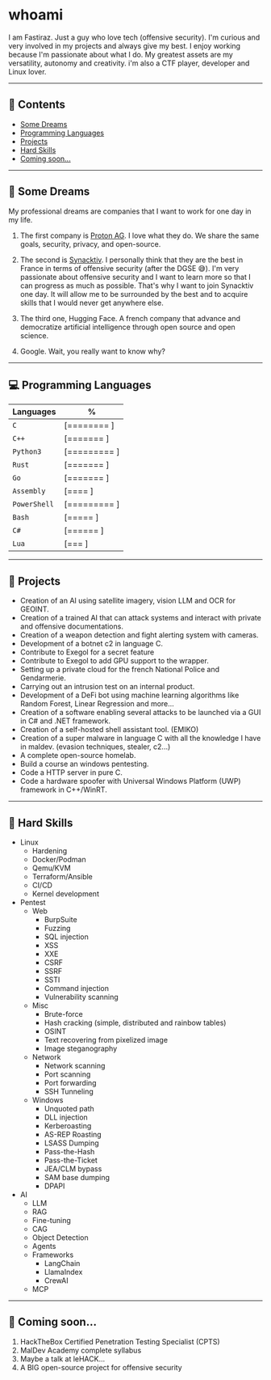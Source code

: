 # whoami

I am Fastiraz. Just a guy who love tech (offensive security). I'm curious and very involved in my projects and always give my best. I enjoy working because I'm passionate about what I do. My greatest assets are my versatility, autonomy and creativity. i'm also a CTF player, developer and Linux lover.

---

## 📝 Contents

- [Some Dreams](#-some-dreams)
- [Programming Languages](#-programming-languages)
- [Projects](#-projects)
- [Hard Skills](#-hard-skills)
- [Coming soon...](#-coming-soon)

---

## 💭 Some Dreams

My professional dreams are companies that I want to work for one day in my life.

1. The first company is [Proton AG](https://proton.me/). I love what they do. We share the same goals, security, privacy, and open-source.

2. The second is [Synacktiv](https://www.synacktiv.com). I personally think that they are the best in France in terms of offensive security (after the DGSE 😅). I'm very passionate about offensive security and I want to learn more so that I can progress as much as possible. That's why I want to join Synacktiv one day. It will allow me to be surrounded by the best and to acquire skills that I would never get anywhere else.

3. The third one, Hugging Face. A french company that advance and democratize artificial intelligence through open source and open science.

4. Google. Wait, you really want to know why?

---

## 💻 Programming Languages

| Languages | % |
| --- | --- |
| `C` | [========  ] |
| `C++` | [=======   ] |
| `Python3` | [========= ] |
| `Rust` | [=======   ] |
| `Go` | [=======   ] |
| `Assembly` | [====      ] |
| `PowerShell` | [========= ] |
| `Bash` | [=====     ] |
| `C#` | [======    ] |
| `Lua` | [===       ] |

---

## 👷 Projects


- Creation of an AI using satellite imagery, vision LLM and OCR for GEOINT.
- Creation of a trained AI that can attack systems and interact with private and offensive documentations.
- Creation of a weapon detection and fight alerting system with cameras.
- Development of a botnet c2 in language C.
- Contribute to Exegol for a secret feature
- Contribute to Exegol to add GPU support to the wrapper.
- Setting up a private cloud for the french National Police and Gendarmerie.
- Carrying out an intrusion test on an internal product.
- Development of a DeFi bot using machine learning algorithms like Random Forest, Linear Regression and more...
- Creation of a software enabling several attacks to be launched via a GUI in C# and .NET framework.
- Creation of a self-hosted shell assistant tool. (EMIKO)
- Creation of a super malware in language C with all the knowledge I have in maldev. (evasion techniques, stealer, c2...)
- A complete open-source homelab.
- Build a course an windows pentesting.
- Code a HTTP server in pure C.
- Code a hardware spoofer with Universal Windows Platform (UWP) framework in C++/WinRT.

---

## 🥷 Hard Skills

- Linux
  - Hardening
  - Docker/Podman
  - Qemu/KVM
  - Terraform/Ansible
  - CI/CD
  - Kernel development
- Pentest
  - Web
    - BurpSuite
    - Fuzzing
    - SQL injection
    - XSS
    - XXE
    - CSRF
    - SSRF
    - SSTI
    - Command injection
    - Vulnerability scanning
  - Misc
    - Brute-force
    - Hash cracking (simple, distributed and rainbow tables)
    - OSINT
    - Text recovering from pixelized image
    - Image steganography
  - Network
    - Network scanning
    - Port scanning
    - Port forwarding
    - SSH Tunneling
  - Windows
    - Unquoted path
    - DLL injection
    - Kerberoasting
    - AS-REP Roasting
    - LSASS Dumping
    - Pass-the-Hash
    - Pass-the-Ticket
    - JEA/CLM bypass
    - SAM base dumping
    - DPAPI
- AI
  - LLM
  - RAG
  - Fine-tuning
  - CAG
  - Object Detection
  - Agents
  - Frameworks
    - LangChain
    - LlamaIndex
    - CrewAI
  - MCP


---

## 👀 Coming soon...

1. HackTheBox Certified Penetration Testing Specialist (CPTS)
2. MalDev Academy complete syllabus
3. Maybe a talk at leHACK...
4. A BIG open-source project for offensive security
